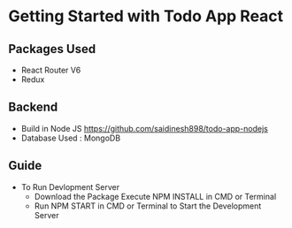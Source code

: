 # Getting Started with Todo App React

## Packages Used
- React Router V6
- Redux

## Backend 
- Build in Node JS https://github.com/saidinesh898/todo-app-nodejs
- Database Used : MongoDB

## Guide
- To Run Devlopment Server 
  -  Download the Package Execute NPM INSTALL in CMD or Terminal
  -  Run NPM START in CMD or Terminal to Start the Development Server
  
